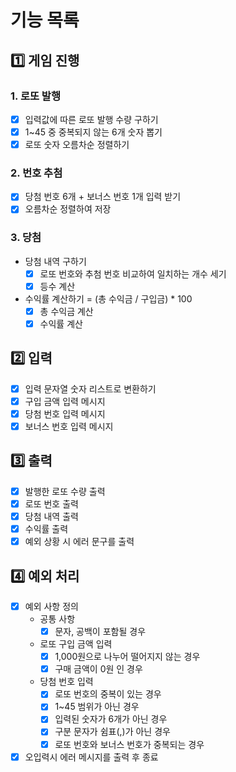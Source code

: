 # 기능 목록
## 1️⃣ 게임 진행
### 1. 로또 발행
- [x] 입력값에 따른 로또 발행 수량 구하기
- [x] 1~45 중 중복되지 않는 6개 숫자 뽑기
- [x] 로또 숫자 오름차순 정렬하기

### 2. 번호 추첨
- [x] 당첨 번호 6개 + 보너스 번호 1개 입력 받기
- [x] 오름차순 정렬하여 저장

### 3. 당첨
- 당첨 내역 구하기
    - [x] 로또 번호와 추첨 번호 비교하여 일치하는 개수 세기
    - [x] 등수 계산
- 수익률 계산하기 = (총 수익금 / 구입금) * 100
    - [x] 총 수익금 계산
    - [x] 수익률 계산

## 2️⃣ 입력
- [x] 입력 문자열 숫자 리스트로 변환하기
- [x] 구입 금액 입력 메시지
- [x] 당첨 번호 입력 메시지
- [x] 보너스 번호 입력 메시지

## 3️⃣ 출력
- [x] 발행한 로또 수량 출력
- [x] 로또 번호 출력
- [x] 당첨 내역 출력
- [x] 수익률 출력
- [x] 예외 상황 시 에러 문구를 출력

## 4️⃣ 예외 처리
- [x] 예외 사항 정의
    - 공통 사항
        - [x] 문자, 공백이 포함될 경우
    - 로또 구입 금액 입력
        - [x] 1,000원으로 나누어 떨어지지 않는 경우
        - [x] 구매 금액이 0원 인 경우
    - 당첨 번호 입력
        - [x] 로또 번호의 중복이 있는 경우
        - [x] 1~45 범위가 아닌 경우
        - [x] 입력된 숫자가 6개가 아닌 경우
        - [x] 구분 문자가 쉼표(,)가 아닌 경우
        - [x] 로또 번호와 보너스 번호가 중복되는 경우
- [x] 오입력시 에러 메시지를 출력 후 종료